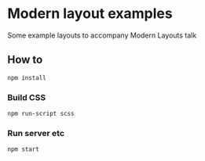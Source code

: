 # Modern layout examples

Some example layouts to accompany Modern Layouts talk

## How to

```npm install```

### Build CSS

```npm run-script scss```

### Run server etc

```npm start```



